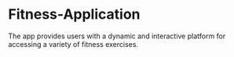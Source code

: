 # Fitness-Application
The app provides users with a dynamic and interactive platform for accessing a variety of fitness exercises.
